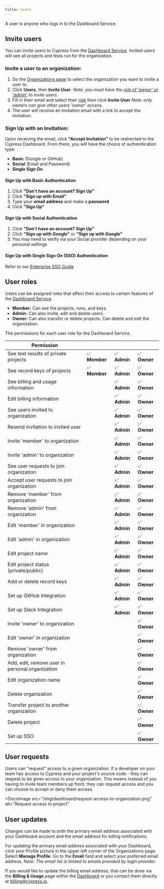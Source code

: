 ```yaml
---
title: Users
---
```


A user is anyone who logs in to the Dashboard Service.

## Invite users

You can invite users to Cypress from the
[Dashboard Service](https://on.cypress.io/dashboard). Invited users will see all
projects and tests run for the organization.

### Invite a user to an organization:

1. Go the [Organizations page](https://on.cypress.io/dashboard/organizations) to
   select the organization you want to invite a user to.
2. Click **Users**, then **Invite User**. _Note: you must have the
   [role of 'owner' or 'admin'](#User-roles) to invite users._
3. Fill in their email and select their [role](#User-roles) then click **Invite
   User** _Note: only owners can give other users 'owner' access._
4. The user will receive an invitation email with a link to accept the
   invitation.

<DocsImage src="/img/dashboard/invite-user-dialog.png" alt="Invite User dialog"></DocsImage>

### Sign Up with an Invitation:

Upon receiving the email, click **"Accept Invitation"** to be redirected to the
Cypress Dashboard. From there, you will have the choice of authenitication type:

- **Basic** (Google or GitHub)
- **Social** (Email and Password)
- **Single Sign On**

#### **Sign Up with Basic Authentication**

1. Click **"Don't have an account? Sign Up"**
2. Click **"Sign up with Email"**
3. Type your **email address** and make a **password**
4. Click **"Sign Up"**

#### **Sign Up with Social Authentication**

1. Click **"Don't have an account? Sign Up"**
2. Click **"Sign up with Google"** or **"Sign up with Google"**
3. You may need to verify via your Social provider depending on your personal
   settings

#### **Sign Up with Single Sign On (SSO) Authentication**

Refer to our
[Enterprise SSO Guide](https://on.cypress.io/organizations#Slack-Integration)

## User roles

Users can be assigned roles that affect their access to certain features of the
[Dashboard Service](https://on.cypress.io/dashboard).

- **Member:** Can see the projects, runs, and keys.
- **Admin:** Can also invite, edit and delete users.
- **Owner:** Can also transfer or delete projects. Can delete and edit the
  organization.

The permissions for each user role for the Dashboard Service.

| Permission                                      |               |              |              |
| ----------------------------------------------- | ------------- | ------------ | ------------ |
| See test results of private projects            | ✅ **Member** | ✅ **Admin** | ✅ **Owner** |
| See record keys of projects                     | ✅ **Member** | ✅ **Admin** | ✅ **Owner** |
| See billing and usage information               |               | ✅ **Admin** | ✅ **Owner** |
| Edit billing information                        |               | ✅ **Admin** | ✅ **Owner** |
| See users invited to organization               |               | ✅ **Admin** | ✅ **Owner** |
| Resend invitation to invited user               |               | ✅ **Admin** | ✅ **Owner** |
| Invite 'member' to organization                 |               | ✅ **Admin** | ✅ **Owner** |
| Invite 'admin' to organization                  |               | ✅ **Admin** | ✅ **Owner** |
| See user requests to join organization          |               | ✅ **Admin** | ✅ **Owner** |
| Accept user requests to join organization       |               | ✅ **Admin** | ✅ **Owner** |
| Remove 'member' from organization               |               | ✅ **Admin** | ✅ **Owner** |
| Remove 'admin' from organization                |               | ✅ **Admin** | ✅ **Owner** |
| Edit 'member' in organization                   |               | ✅ **Admin** | ✅ **Owner** |
| Edit 'admin' in organization                    |               | ✅ **Admin** | ✅ **Owner** |
| Edit project name                               |               | ✅ **Admin** | ✅ **Owner** |
| Edit project status (private/public}            |               | ✅ **Admin** | ✅ **Owner** |
| Add or delete record keys                       |               | ✅ **Admin** | ✅ **Owner** |
| Set up GitHub Integration                       |               | ✅ **Admin** | ✅ **Owner** |
| Set up Slack Integration                        |               | ✅ **Admin** | ✅ **Owner** |
| Invite 'owner' to organization                  |               |              | ✅ **Owner** |
| Edit 'owner' in organization                    |               |              | ✅ **Owner** |
| Remove 'owner' from organization                |               |              | ✅ **Owner** |
| Add, edit, remove user in personal organization |               |              | ✅ **Owner** |
| Edit organization name                          |               |              | ✅ **Owner** |
| Delete organization                             |               |              | ✅ **Owner** |
| Transfer project to another organization        |               |              | ✅ **Owner** |
| Delete project                                  |               |              | ✅ **Owner** |
| Set up SSO                                      |               |              | ✅ **Owner** |

## User requests

Users can "request" access to a given organization. If a developer on your team
has access to Cypress and your project's source code - they can request to be
given access to your organization. This means instead of you having to invite
team members up front, they can request access and you can choose to accept or
deny them access.

<DocsImage
src="/img/dashboard/request-access-to-organization.png"
alt="Request access to project"

> </DocsImage>

## User updates

Changes can be made to both the primary email address associated with your
Dashboard account and the email address for billing notifications.

For updating the primary email address associated with your Dashboard, click
your Profile picture in the upper left corner of the Organizations page. Select
**Manage Profile**. Go to the **Email** field and select your preferred email
address. _Note: The email list is limited to emails provided by login provider._

If you would like to update the billing email address, that can be done via the
**Billing & Usage** page within the [Dashboard](https://on.cypress.io/dashboard)
or you contact them directly at [billing@cypress.io](mailto:billing@cypress.io).

